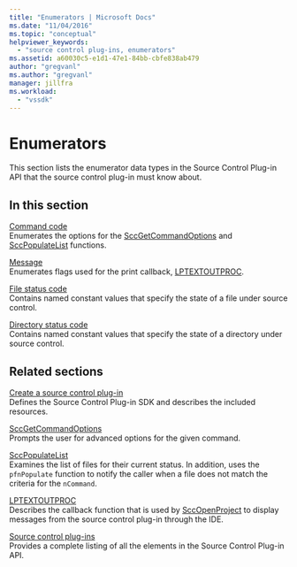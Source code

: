 ```yaml
---
title: "Enumerators | Microsoft Docs"
ms.date: "11/04/2016"
ms.topic: "conceptual"
helpviewer_keywords: 
  - "source control plug-ins, enumerators"
ms.assetid: a60030c5-e1d1-47e1-84bb-cbfe838ab479
author: "gregvanl"
ms.author: "gregvanl"
manager: jillfra
ms.workload: 
  - "vssdk"
---
```

# Enumerators
This section lists the enumerator data types in the Source Control Plug-in API that the source control plug-in must know about.  
  
## In this section  
 [Command code](../extensibility/command-code-enumerator.md)  
 Enumerates the options for the [SccGetCommandOptions](../extensibility/sccgetcommandoptions-function.md) and [SccPopulateList](../extensibility/sccpopulatelist-function.md) functions.  
  
 [Message](../extensibility/message-enumerator.md)  
 Enumerates flags used for the print callback, [LPTEXTOUTPROC](../extensibility/lptextoutproc.md).  
  
 [File status code](../extensibility/file-status-code-enumerator.md)  
 Contains named constant values that specify the state of a file under source control.  
  
 [Directory status code](../extensibility/directory-status-code-enumerator.md)  
 Contains named constant values that specify the state of a directory under source control.  
  
## Related sections  
 [Create a source control plug-in](../extensibility/internals/creating-a-source-control-plug-in.md)  
 Defines the Source Control Plug-in SDK and describes the included resources.  
  
 [SccGetCommandOptions](../extensibility/sccgetcommandoptions-function.md)  
 Prompts the user for advanced options for the given command.  
  
 [SccPopulateList](../extensibility/sccpopulatelist-function.md)  
 Examines the list of files for their current status. In addition, uses the `pfnPopulate` function to notify the caller when a file does not match the criteria for the `nCommand`.  
  
 [LPTEXTOUTPROC](../extensibility/lptextoutproc.md)  
 Describes the callback function that is used by [SccOpenProject](../extensibility/sccopenproject-function.md) to display messages from the source control plug-in through the IDE.  
  
 [Source control plug-ins](../extensibility/source-control-plug-ins.md)  
 Provides a complete listing of all the elements in the Source Control Plug-in API.